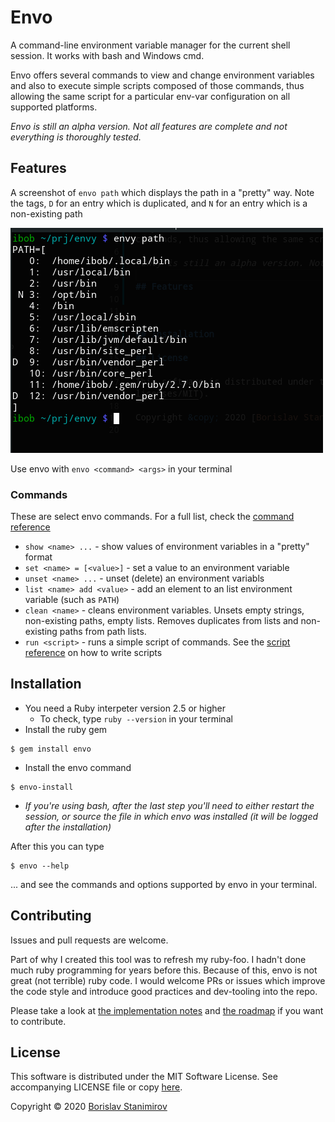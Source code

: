 # Envo

A command-line environment variable manager for the current shell session. It works with bash and Windows cmd.

Envo offers several commands to view and change environment variables and also to execute simple scripts composed of those commands, thus allowing the same script for a particular env-var configuration on all supported platforms.

*Envo is still an alpha version. Not all features are complete and not everything is thoroughly tested.*

## Features

A screenshot of `envo path` which displays the path in a "pretty" way. Note the tags, `D` for an entry which is duplicated, and `N` for an entry which is a non-existing path

![Image](doc/screen/bash-path.png)

Use envo with `envo <command> <args>` in your terminal

### Commands

These are select envo commands. For a full list, check the [command reference](doc/commands.md)

* `show <name> ...` - show values of environment variables in a "pretty" format
* `set <name> = [<value>]` - set a value to an environment variable
* `unset <name> ...` - unset (delete) an environment variabls
* `list <name> add <value>` - add an element to an list environment variable (such as `PATH`)
* `clean <name>` - cleans environment variables. Unsets empty strings, non-existing paths, empty lists. Removes duplicates from lists and non-existing paths from path lists.
* `run <script>` - runs a simple script of commands. See the [script reference](doc/envoscript.md) on how to write scripts

## Installation

* You need a Ruby interpeter version 2.5 or higher
    * To check, type `ruby --version` in your terminal
* Install the ruby gem

```
$ gem install envo
```

* Install the envo command

```
$ envo-install
```

* *If you're using bash, after the last step you'll need to either restart the session, or source the file in which envo was installed (it will be logged after the installation)*

After this you can type

```
$ envo --help
```

... and see the commands and options supported by envo in your terminal.

## Contributing

Issues and pull requests are welcome.

Part of why I created this tool was to refresh my ruby-foo. I hadn't done much ruby programming for years before this. Because of this, envo is not great (not terrible) ruby code. I would welcome PRs or issues which improve the code style and introduce good practices and dev-tooling into the repo.

Please take a look at [the implementation notes](doc/impl-notes.md) and [the roadmap](doc/roadmap.md) if you want to contribute.

## License

This software is distributed under the MIT Software License. See accompanying LICENSE file or copy [here](https://opensource.org/licenses/MIT).

Copyright &copy; 2020 [Borislav Stanimirov](http://github.com/iboB)
